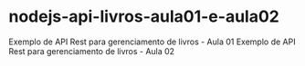 # nodejs-api-livros-aula01-e-aula02
Exemplo de API Rest para gerenciamento de livros - Aula 01
Exemplo de API Rest para gerenciamento de livros - Aula 02
